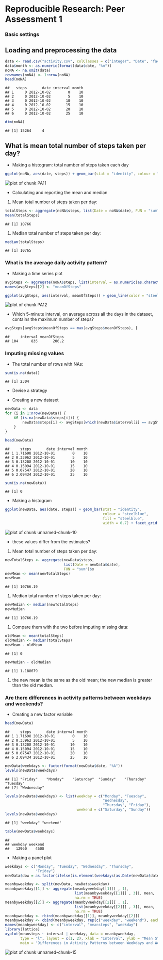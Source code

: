 # Reproducible Research: Peer Assessment 1
### Basic settings


## Loading and preprocessing the data
```r
data <- read.csv("activity.csv", colClasses = c("integer", "Date", "factor"))
data$month <- as.numeric(format(data$date, "%m"))
noNA <- na.omit(data)
rownames(noNA) <- 1:nrow(noNA)
head(noNA)
```

```
##   steps       date interval month
## 1     0 2012-10-02        0    10
## 2     0 2012-10-02        5    10
## 3     0 2012-10-02       10    10
## 4     0 2012-10-02       15    10
## 5     0 2012-10-02       20    10
## 6     0 2012-10-02       25    10
```

```r
dim(noNA)
```
```
## [1] 15264     4
```


## What is mean total number of steps taken per day?
* Making a histogram: total number of steps taken each day
```r
ggplot(noNA, aes(date, steps)) + geom_bar(stat = "identity", colour = "steelblue", fill = "steelblue", width = 0.7) + facet_grid(. ~ month, scales = "free") + labs(title = "Histogram of Total Number of Steps Taken Each Day", x = "Date", y = "Total number of steps")
```

![plot of chunk PA11](figure/PA11.png) 

* Calculating and reporting the mean and median
1. Mean total number of steps taken per day:
```r
totalSteps <- aggregate(noNA$steps, list(Date = noNA$date), FUN = "sum")$x
mean(totalSteps)
```
```
## [1] 10766
```
1. Median total number of steps taken per day:
```r
median(totalSteps)
```
```
## [1] 10765
```



### What is the average daily activity pattern?
* Making a time series plot


```r
avgSteps <- aggregate(noNA$steps, list(interval = as.numeric(as.character(noNA$interval))), FUN = "mean")
names(avgSteps)[2] <- "meanOfSteps"

ggplot(avgSteps, aes(interval, meanOfSteps)) + geom_line(color = "steelblue", size = 0.8) + labs(title = "Time Series Plot of the 5-minute Interval", x = "5-minute intervals", y = "Average Number of Steps Taken")
```

![plot of chunk PA12](figure/PA12.png) 


* Which 5-minute interval, on average across all the days in the dataset, contains the maximum number of steps?

```r
avgSteps[avgSteps$meanOfSteps == max(avgSteps$meanOfSteps), ]
```

```
##     interval meanOfSteps
## 104      835       206.2
```


### Imputing missing values
* The total number of rows with NAs:

```r
sum(is.na(data))
```

```
## [1] 2304
```

* Devise a strategy 

* Creating a new dataset


```r
newData <- data 
for (i in 1:nrow(newData)) {
    if (is.na(newData$steps[i])) {
        newData$steps[i] <- avgSteps[which(newData$interval[i] == avgSteps$interval), ]$meanOfSteps
    }
}

head(newData)
```

```
##     steps       date interval month
## 1 1.71698 2012-10-01        0    10
## 2 0.33962 2012-10-01        5    10
## 3 0.13208 2012-10-01       10    10
## 4 0.15094 2012-10-01       15    10
## 5 0.07547 2012-10-01       20    10
## 6 2.09434 2012-10-01       25    10
```

```r
sum(is.na(newData))
```

```
## [1] 0
```

* Making a histogram 


```r
ggplot(newData, aes(date, steps)) + geom_bar(stat = "identity",
                                             colour = "steelblue",
                                             fill = "steelblue",
                                             width = 0.7) + facet_grid(. ~ month, scales = "free") + labs(title = "Histogram of Total Number of Steps Taken Each Day (no missing data)", x = "Date", y = "Total number of steps")
```

![plot of chunk unnamed-chunk-10](figure/PA13.png) 


* these values differ from the estimates?

1. Mean total number of steps taken per day:

```r
newTotalSteps <- aggregate(newData$steps, 
                           list(Date = newData$date), 
                           FUN = "sum")$x
newMean <- mean(newTotalSteps)
newMean
```

```
## [1] 10766.19
```
1. Median total number of steps taken per day:

```r
newMedian <- median(newTotalSteps)
newMedian
```

```
## [1] 10766.19
```
1. Compare them with the two before imputing missing data:

```r
oldMean <- mean(totalSteps)
oldMedian <- median(totalSteps)
newMean - oldMean
```

```
## [1] 0
```

```r
newMedian - oldMedian
```

```
## [1] 1.188679
```
1. the new mean is the same as the old mean; the new median is greater than the old median.

### Are there differences in activity patterns between weekdays and weekends?

* Creating a new factor variable
```r
head(newData)
```

```
##     steps       date interval month
## 1 1.71698 2012-10-01        0    10
## 2 0.33962 2012-10-01        5    10
## 3 0.13208 2012-10-01       10    10
## 4 0.15094 2012-10-01       15    10
## 5 0.07547 2012-10-01       20    10
## 6 2.09434 2012-10-01       25    10
```

```r
newData$weekdays <- factor(format(newData$date, "%A"))
levels(newData$weekdays)
```

```
## [1] "Friday"    "Monday"    "Saturday"  "Sunday"    "Thursday"  "Tuesday"  
## [7] "Wednesday"
```

```r
levels(newData$weekdays) <- list(weekday = c("Monday", "Tuesday",
                                             "Wednesday", 
                                             "Thursday", "Friday"),
                                 weekend = c("Saturday", "Sunday"))
levels(newData$weekdays)
```

```
## [1] "weekday" "weekend"
```

```r
table(newData$weekdays)
```

```
## 
## weekday weekend 
##   12960    4608
```

* Making a panel plot


```r
weekdays <- c("Monday", "Tuesday", "Wednesday", "Thursday", 
              "Friday")
newData$dow = as.factor(ifelse(is.element(weekdays(as.Date(newData$date)),weekdays), "Weekday", "Weekend"))

meanbyweekday <- split(newData, newData$weekday)
meanbyweekday[[1]] <- aggregate(meanbyweekday[[1]][ , 1], 
                                list(meanbyweekday[[1]][ , 3]), mean, 
                                na.rm = TRUE)
meanbyweekday[[2]] <- aggregate(meanbyweekday[[2]][ , 1], 
                                list(meanbyweekday[[2]][ , 3]), mean, 
                                na.rm = TRUE)
meanbyweekday <- rbind(meanbyweekday[[1]], meanbyweekday[[2]])
meanbyweekday <- cbind(meanbyweekday, rep(c("weekday", "weekend"), each = 288))
names(meanbyweekday) <- c("interval", "meansteps", "weekday")
library(lattice)
xyplot(meansteps ~ interval | weekday, data = meanbyweekday, 
       type = "l", layout = c(1, 2), xlab = "Interval", ylab = "Mean Steps", 
       main = "Differences in Activity Patterns between Weekdays and Weekends")
```
![plot of chunk unnamed-chunk-15](figure/PA14.png) 

